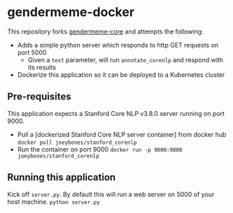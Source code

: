 # gendermeme-docker
This repository forks [gendermeme-core](https://github.com/poorna-kumar/gendermeme-core) and attempts the following:
- Adds a simple python server which responds to http GET requests on port 5000
  - Given a `text` parameter, will run `annotate_corenlp` and respond with its results
- Dockerize this application so it can be deployed to a Kubernetes cluster

## Pre-requisites
This application expects a Stanford Core NLP v3.8.0 server running on port 9000. 
- Pull a [dockerized Stanford Core NLP server container] from docker hub
`docker pull joeybones/stanford_corenlp`
- Run the container on port 9000
`docker run -p 9000:9000 joeybones/stanford_corenlp`
  
## Running this application
Kick off `server.py`. By default this will run a web server on 5000 of your host machine.
`python server.py `
